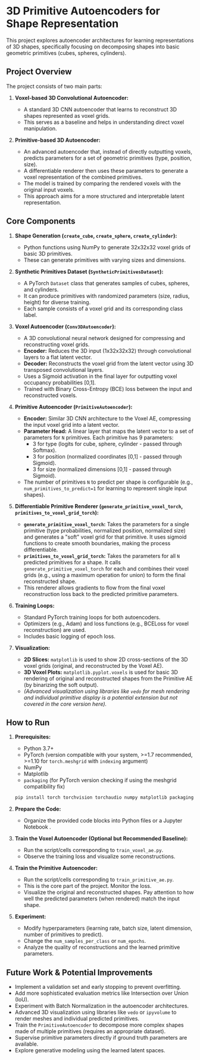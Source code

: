 # 3D Primitive Autoencoders for Shape Representation

This project explores autoencoder architectures for learning representations of 3D shapes, specifically focusing on decomposing shapes into basic geometric primitives (cubes, spheres, cylinders).

## Project Overview

The project consists of two main parts:

1.  **Voxel-based 3D Convolutional Autoencoder:**
    *   A standard 3D CNN autoencoder that learns to reconstruct 3D shapes represented as voxel grids.
    *   This serves as a baseline and helps in understanding direct voxel manipulation.

2.  **Primitive-based 3D Autoencoder:**
    *   An advanced autoencoder that, instead of directly outputting voxels, predicts parameters for a set of geometric primitives (type, position, size).
    *   A differentiable renderer then uses these parameters to generate a voxel representation of the combined primitives.
    *   The model is trained by comparing the rendered voxels with the original input voxels.
    *   This approach aims for a more structured and interpretable latent representation.

## Core Components

1.  **Shape Generation (`create_cube`, `create_sphere`, `create_cylinder`):**
    *   Python functions using NumPy to generate 32x32x32 voxel grids of basic 3D primitives.
    *   These can generate primitives with varying sizes and dimensions.

2.  **Synthetic Primitives Dataset (`SyntheticPrimitivesDataset`):**
    *   A PyTorch `Dataset` class that generates samples of cubes, spheres, and cylinders.
    *   It can produce primitives with randomized parameters (size, radius, height) for diverse training.
    *   Each sample consists of a voxel grid and its corresponding class label.

3.  **Voxel Autoencoder (`Conv3DAutoencoder`):**
    *   A 3D convolutional neural network designed for compressing and reconstructing voxel grids.
    *   **Encoder:** Reduces the 3D input (1x32x32x32) through convolutional layers to a flat latent vector.
    *   **Decoder:** Reconstructs the voxel grid from the latent vector using 3D transposed convolutional layers.
    *   Uses a Sigmoid activation in the final layer for outputting voxel occupancy probabilities [0,1].
    *   Trained with Binary Cross-Entropy (BCE) loss between the input and reconstructed voxels.

4.  **Primitive Autoencoder (`PrimitiveAutoencoder`):**
    *   **Encoder:** Similar 3D CNN architecture to the Voxel AE, compressing the input voxel grid into a latent vector.
    *   **Parameter Head:** A linear layer that maps the latent vector to a set of parameters for `N` primitives. Each primitive has 9 parameters:
        *   3 for type (logits for cube, sphere, cylinder - passed through Softmax).
        *   3 for position (normalized coordinates [0,1] - passed through Sigmoid).
        *   3 for size (normalized dimensions [0,1] - passed through Sigmoid).
    *   The number of primitives `N` to predict per shape is configurable (e.g., `num_primitives_to_predict=1` for learning to represent single input shapes).

5.  **Differentiable Primitive Renderer (`generate_primitive_voxel_torch`, `primitives_to_voxel_grid_torch`):**
    *   **`generate_primitive_voxel_torch`:** Takes the parameters for a single primitive (type probabilities, normalized position, normalized size) and generates a "soft" voxel grid for that primitive. It uses sigmoid functions to create smooth boundaries, making the process differentiable.
    *   **`primitives_to_voxel_grid_torch`:** Takes the parameters for all `N` predicted primitives for a shape. It calls `generate_primitive_voxel_torch` for each and combines their voxel grids (e.g., using a maximum operation for union) to form the final reconstructed shape.
    *   This renderer allows gradients to flow from the final voxel reconstruction loss back to the predicted primitive parameters.

6.  **Training Loops:**
    *   Standard PyTorch training loops for both autoencoders.
    *   Optimizers (e.g., Adam) and loss functions (e.g., BCELoss for voxel reconstruction) are used.
    *   Includes basic logging of epoch loss.

7.  **Visualization:**
    *   **2D Slices:** `matplotlib` is used to show 2D cross-sections of the 3D voxel grids (original, and reconstructed by the Voxel AE).
    *   **3D Voxel Plots:** `matplotlib.pyplot.voxels` is used for basic 3D rendering of original and reconstructed shapes from the Primitive AE (by binarizing the soft output).
    *   *(Advanced visualization using libraries like `vedo` for mesh rendering and individual primitive display is a potential extension but not covered in the core version here).*


## How to Run

1.  **Prerequisites:**
    *   Python 3.7+
    *   PyTorch (version compatible with your system, >=1.7 recommended, >=1.10 for `torch.meshgrid` with `indexing` argument)
    *   NumPy
    *   Matplotlib
    *   `packaging` (for PyTorch version checking if using the meshgrid compatibility fix)
    ```bash
    pip install torch torchvision torchaudio numpy matplotlib packaging
    ```

2.  **Prepare the Code:**
    *   Organize the provided code blocks into Python files or a Jupyter Notebook .

3.  **Train the Voxel Autoencoder (Optional but Recommended Baseline):**
    *   Run the script/cells corresponding to `train_voxel_ae.py`.
    *   Observe the training loss and visualize some reconstructions.

4.  **Train the Primitive Autoencoder:**
    *   Run the script/cells corresponding to `train_primitive_ae.py`.
    *   This is the core part of the project. Monitor the loss.
    *   Visualize the original and reconstructed shapes. Pay attention to how well the predicted parameters (when rendered) match the input shape.

5.  **Experiment:**
    *   Modify hyperparameters (learning rate, batch size, latent dimension, number of primitives to predict).
    *   Change the `num_samples_per_class` or `num_epochs`.
    *   Analyze the quality of reconstructions and the learned primitive parameters.

## Future Work & Potential Improvements

*   Implement a validation set and early stopping to prevent overfitting.
*   Add more sophisticated evaluation metrics like Intersection over Union (IoU).
*   Experiment with Batch Normalization in the autoencoder architectures.
*   Advanced 3D visualization using libraries like `vedo` or `ipyvolume` to render meshes and individual predicted primitives.
*   Train the `PrimitiveAutoencoder` to decompose more complex shapes made of multiple primitives (requires an appropriate dataset).
*   Supervise primitive parameters directly if ground truth parameters are available.
*   Explore generative modeling using the learned latent spaces.
